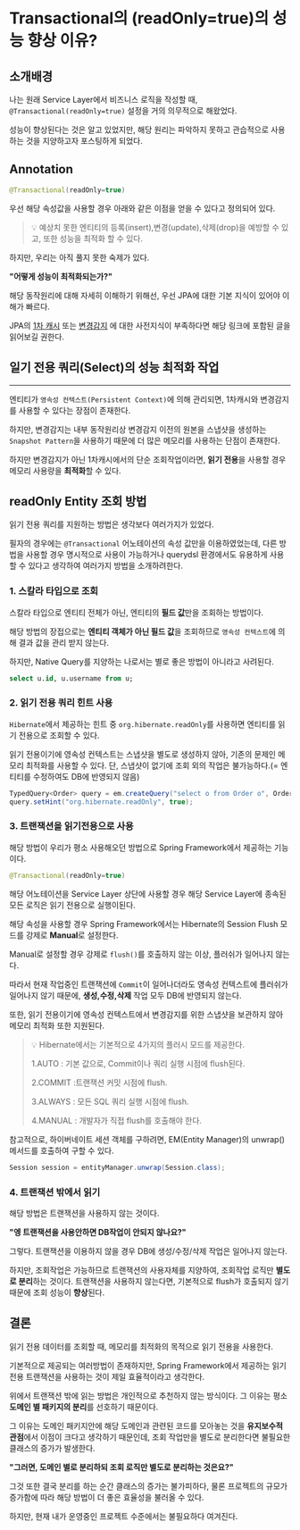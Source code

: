 # Transactional의 (readOnly=true)의 성능 향상 이유?

## 소개배경
나는 원래 Service Layer에서 비즈니스 로직을 작성할 때, `@Transactional(readOnly=true)` 설정을 거의 의무적으로 해왔었다.

성능이 향상된다는 것은 알고 있었지만, 해당 원리는 파악하지 못하고 관습적으로 사용하는 것을 지양하고자 포스팅하게 되었다.

## Annotation
```java
@Transactional(readOnly=true)
```

우선 해당 속성값을 사용할 경우 아래와 같은 이점을 얻을 수 있다고 정의되어 있다.

> 💡 예상치 못한 엔티티의 등록(insert),변경(update),삭제(drop)을 예방할 수 있고, 또한 성능을 최적화 할 수 있다.

하지만, 우리는 아직 풀지 못한 숙제가 있다.

**"어떻게 성능이 최적화되는가?"**

해당 동작원리에 대해 자세히 이해하기 위해선, 우선 JPA에 대한 기본 지식이 있어야 이해가 빠르다.

JPA의 [1차 캐시](https://learngoeson.tistory.com/entry/JPA-1%EC%B0%A8-%EC%BA%90%EC%8B%9C%EC%99%80-2%EC%B0%A8-%EC%BA%90%EC%8B%9C) 또는 [변경감지](https://learngoeson.tistory.com/entry/%EC%97%94%ED%8B%B0%ED%8B%B0%EC%9D%98-%EC%83%9D%EB%AA%85%EC%A3%BC%EA%B8%B0%EC%99%80-%EB%B3%80%EA%B2%BD%EA%B0%90%EC%A7%80-Transactional-%EC%9D%B4%EC%8A%88) 에 대한 사전지식이 부족하다면 해당 링크에 포함된 글을 읽어보길 권한다.

## 일기 전용 쿼리(Select)의 성능 최적화 작업
************************
엔티티가 `영속성 컨텍스트(Persistent Context)`에 의해 관리되면, 1차캐시와 변경감지를 사용할 수 있다는 장점이 존재한다.

하지만, 변경감지는 내부 동작원리상 변경감지 이전의 원본을 스냅샷을 생성하는 `Snapshot Pattern`을 사용하기 때문에 더 많은 메모리를 사용하는 단점이 존재한다.

하지만 변경감지가 아닌 1차캐시에서의 단순 조회작업이라면, **읽기 전용**을 사용할 경우 메모리 사용량을 **최적화**할 수 있다.

## readOnly Entity 조회 방법
읽기 전용 쿼리를 지원하는 방법은 생각보다 여러가지가 있었다.

필자의 경우에는 `@Transactional` 어노테이션의 속성 값만을 이용하였었는데, 다른 방법을 사용할 경우 명시적으로 사용이 가능하거나 
querydsl 환경에서도 유용하게 사용할 수 있다고 생각하여 여러가지 방법을 소개하려한다.

### 1. 스칼라 타입으로 조회
스칼라 타입으로 엔티티 전체가 아닌, 엔티티의 **필드 값**만을 조회하는 방법이다.

해당 방법의 장접으로는 **엔티티 객체가 아닌 필드 값**을 조회하므로 `영속성 컨텍스트`에 의해 결과 값을 관리 받지 않는다.

하지만, Native Query를 지양하는 나로서는 별로 좋은 방법이 아니라고 사려된다.
```sql
select u.id, u.username from u;
```

### 2. 읽기 전용 쿼리 힌트 사용
`Hibernate`에서 제공하는 힌트 중 `org.hibernate.readOnly`를 사용하면 엔티티를 읽기 전용으로 조회할 수 있다.

읽기 전용이기에 영속성 컨텍스트는 스냅샷을 별도로 생성하지 않아, 기존의 문제인 메모리 최적화를 사용할 수 있다.
단, 스냅샷이 없기에 조회 외의 작업은 불가능하다.(= 엔티티를 수정하여도 DB에 반영되지 않음)

```java
TypedQuery<Order> query = em.createQuery("select o from Order o", Order.class);
query.setHint("org.hibernate.readOnly", true);
```

### 3. 트랜잭션을 읽기전용으로 사용
해당 방법이 우리가 평소 사용해오던 방법으로 Spring Framework에서 제공하는 기능이다.

```java
@Transactional(readOnly=true)
```

해당 어노테이션을 Service Layer 상단에 사용할 경우 해당 Service Layer에 종속된 모든 로직은 읽기 전용으로 실행이된다.

해당 속성을 사용할 경우 Spring Framework에서는 Hibernate의 Session Flush 모드를 강제로 **Manual**로 설정한다.

Manual로 설정할 경우 강제로 `flush()`를 호출하지 않는 이상, 플러쉬가 일어나지 않는다.

따라서 현재 작업중인 트랜잭션에 `Commit`이 일어나더라도 영속성 컨텍스트에 플러쉬가 일어나지 않기 때문에, **생성,수정,삭제** 작업 모두 DB에 반영되지 않는다.

또한, 읽기 전용이기에 영속성 컨텍스트에서 변경감지를 위한 스냅샷을 보관하지 않아 메모리 최적화 또한 지원된다.

> 💡 Hibernate에서는 기본적으로 4가지의 플러시 모드를 제공한다.
> 
> 1.AUTO : 기본 값으로, Commit이나 쿼리 실행 시점에 flush된다. 
> 
> 2.COMMIT :트랜잭션 커밋 시점에 flush.
> 
> 3.ALWAYS : 모든 SQL 쿼리 실행 시점에 flush.
> 
> 4.MANUAL : 개발자가 직접 flush를 호출해야 한다.

참고적으로, 하이버네이트 세션 객체를 구하려면, EM(Entity Manager)의 unwrap() 메서드를 호출하여 구할 수 있다.

```java
Session session = entityManager.unwrap(Session.class);
```

### 4. 트랜잭션 밖에서 읽기
해당 방법은 트랜잭션을 사용하지 않는 것이다.

**"엥 트랜잭션을 사용안하면 DB작업이 안되지 않나요?"**

그렇다. 트랜잭션을 이용하지 않을 경우 DB에 생성/수정/삭제 작업은 일어나지 않는다.

하지만, 조회작업은 가능하므로 트랜잭션의 사용자체를 지양하여, 조회작업 로직만 **별도로 분리**하는 것이다.
트랜잭션을 사용하지 않는다면, 기본적으로 flush가 호출되지 않기 때문에 조회 성능이 **향상**된다.

## 결론
읽기 전용 데이터를 조회할 때, 메모리를 최적화의 목적으로 읽기 전용을 사용한다.

기본적으로 제공되는 여러방법이 존재하지만, Spring Framework에서 제공하는 읽기 전용 트랜잭션을 사용하는 것이 제일 효율적이라고 생각한다.

위에서 트랜잭션 밖에 읽는 방법은 개인적으로 추천하지 않는 방식이다. 그 이유는 평소 **도메인 별 패키지의 분리**를 선호하기 때문이다. 

그 이유는 도메인 패키지안에 해당 도메인과 관련된 코드를 모아놓는 것을 **유지보수적 관점**에서 이점이 크다고 생각하기 때문인데,
조회 작업만을 별도로 분리한다면 불필요한 클래스의 증가가 발생한다.

**"그러면, 도메인 별로 분리하되 조회 로직만 별도로 분리하는 것은요?"**

그것 또한 결국 분리를 하는 순간 클래스의 증가는 불가피하다, 물론 프로젝트의 규모가 증가함에 따라 해당 방법이 더 좋은 효율성을 불러올 수 있다.

하지만, 현재 내가 운영중인 프로젝트 수준에서는 불필요하다 여겨진다.
